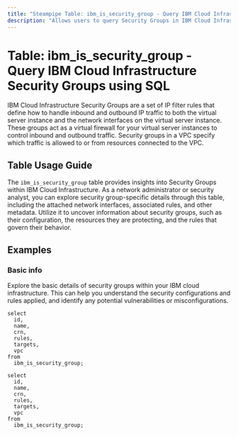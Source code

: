 ```yaml
---
title: "Steampipe Table: ibm_is_security_group - Query IBM Cloud Infrastructure Security Groups using SQL"
description: "Allows users to query Security Groups in IBM Cloud Infrastructure, providing insights into the configuration and status of security groups within a virtual private cloud (VPC)."
---
```


# Table: ibm_is_security_group - Query IBM Cloud Infrastructure Security Groups using SQL

IBM Cloud Infrastructure Security Groups are a set of IP filter rules that define how to handle inbound and outbound IP traffic to both the virtual server instance and the network interfaces on the virtual server instance. These groups act as a virtual firewall for your virtual server instances to control inbound and outbound traffic. Security groups in a VPC specify which traffic is allowed to or from resources connected to the VPC.

## Table Usage Guide

The `ibm_is_security_group` table provides insights into Security Groups within IBM Cloud Infrastructure. As a network administrator or security analyst, you can explore security group-specific details through this table, including the attached network interfaces, associated rules, and other metadata. Utilize it to uncover information about security groups, such as their configuration, the resources they are protecting, and the rules that govern their behavior.

## Examples

### Basic info
Explore the basic details of security groups within your IBM cloud infrastructure. This can help you understand the security configurations and rules applied, and identify any potential vulnerabilities or misconfigurations.

```sql+postgres
select
  id,
  name,
  crn,
  rules,
  targets,
  vpc
from
  ibm_is_security_group;
```

```sql+sqlite
select
  id,
  name,
  crn,
  rules,
  targets,
  vpc
from
  ibm_is_security_group;
```